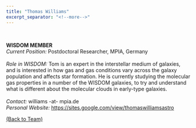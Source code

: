 ```yaml
---
title: "Thomas Williams"
excerpt_separator: "<!--more-->"
---
```

<figure style="width: 150px" class="align-left"><a href="{{ site.baseurl }}{{page.url}}">
  <img src="{{ site.url }}{{ site.baseurl }}/assets/images/WilliamsT_crop.jpg" alt=""></a>
</figure>
<br>
<b>WISDOM MEMBER</b><br>
<i>Current Position:</i> Postdoctoral Researcher, MPIA, Germany<br>
<!--more-->
<br>
<i>Role in WISDOM:</i> Tom is an expert in the interstellar medium of galaxies, and is interested in how gas and gas conditions vary across the galaxy population and affects star formation. He is currently studying the molecular gas properties in a number of the WISDOM galaxies, to try and understand what is different about the molecular clouds in early-type galaxies.
<br><br>
<i>Contact:</i> williams -at- mpia.de<br>
<i>Personal Website:</i> <a href='https://sites.google.com/view/thomaswilliamsastro'>https://sites.google.com/view/thomaswilliamsastro</a>

<a href="{{ site.url }}{{ site.baseurl }}/team/">(Back to Team)</a>

